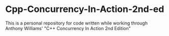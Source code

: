 # Cpp-Concurrency-In-Action-2nd-ed
This is a personal repository for code written while working through Anthony Williams' "C++ Concurrency In Action 2nd Edition"
